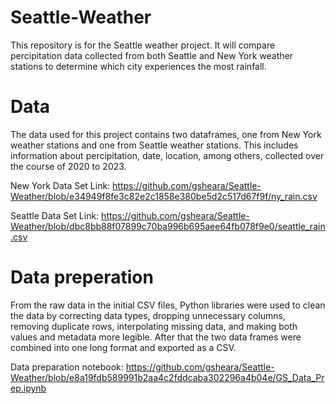 # Seattle-Weather
This repository is for the Seattle weather project. It will compare percipitation data collected from both Seattle and New York weather stations to determine which city experiences the most rainfall.
# Data 
The data used for this project contains two dataframes, one from New York weather stations and one from Seattle weather stations. This includes information about percipitation, date, location, among others, collected over the course of 2020 to 2023.

New York Data Set Link: https://github.com/gsheara/Seattle-Weather/blob/e34949f8fe3c82e2c1858e380be5d2c517d67f9f/ny_rain.csv

Seattle Data Set Link: https://github.com/gsheara/Seattle-Weather/blob/dbc8bb88f07899c70ba996b695aee64fb078f9e0/seattle_rain.csv

# Data preperation
From the raw data in the initial CSV files, Python libraries were used to clean the data by correcting data types, dropping unnecessary columns, removing duplicate rows, interpolating missing data, and making both values and metadata more legible. After that the two data frames were combined into one long format and exported as a CSV.

Data preparation notebook: https://github.com/gsheara/Seattle-Weather/blob/e8a19fdb589991b2aa4c2fddcaba302296a4b04e/GS_Data_Prep.ipynb 
